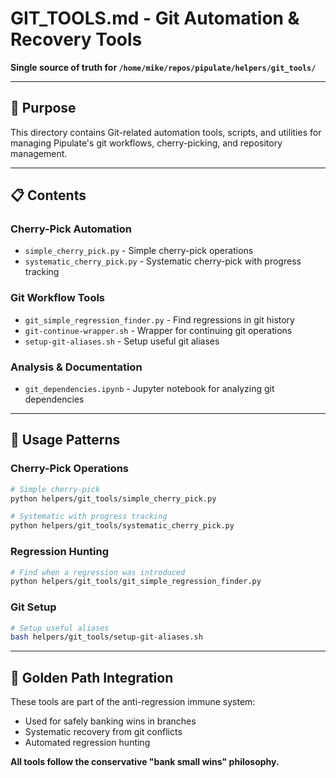 # GIT_TOOLS.md - Git Automation & Recovery Tools

**Single source of truth for `/home/mike/repos/pipulate/helpers/git_tools/`**

---

## 🎯 **Purpose**

This directory contains Git-related automation tools, scripts, and utilities for managing Pipulate's git workflows, cherry-picking, and repository management.

---

## 📋 **Contents**

### **Cherry-Pick Automation**
- `simple_cherry_pick.py` - Simple cherry-pick operations
- `systematic_cherry_pick.py` - Systematic cherry-pick with progress tracking

### **Git Workflow Tools**
- `git_simple_regression_finder.py` - Find regressions in git history
- `git-continue-wrapper.sh` - Wrapper for continuing git operations
- `setup-git-aliases.sh` - Setup useful git aliases

### **Analysis & Documentation**
- `git_dependencies.ipynb` - Jupyter notebook for analyzing git dependencies

---

## 🔧 **Usage Patterns**

### **Cherry-Pick Operations**
```bash
# Simple cherry-pick
python helpers/git_tools/simple_cherry_pick.py

# Systematic with progress tracking
python helpers/git_tools/systematic_cherry_pick.py
```

### **Regression Hunting**
```bash
# Find when a regression was introduced
python helpers/git_tools/git_simple_regression_finder.py
```

### **Git Setup**
```bash
# Setup useful aliases
bash helpers/git_tools/setup-git-aliases.sh
```

---

## 🚨 **Golden Path Integration**

These tools are part of the anti-regression immune system:
- Used for safely banking wins in branches
- Systematic recovery from git conflicts
- Automated regression hunting

**All tools follow the conservative "bank small wins" philosophy.** 